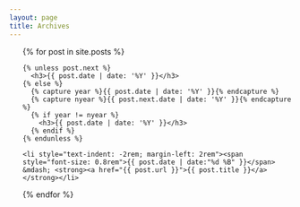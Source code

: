```yaml
---
layout: page
title: Archives
---
```


<ul>
  {% for post in site.posts %}

    {% unless post.next %}
      <h3>{{ post.date | date: '%Y' }}</h3>
    {% else %}
      {% capture year %}{{ post.date | date: '%Y' }}{% endcapture %}
      {% capture nyear %}{{ post.next.date | date: '%Y' }}{% endcapture %}
      {% if year != nyear %}
        <h3>{{ post.date | date: '%Y' }}</h3>
      {% endif %}
    {% endunless %}

    <li style="text-indent: -2rem; margin-left: 2rem"><span style="font-size: 0.8rem">{{ post.date | date:"%d %B" }}</span> &mdash; <strong><a href="{{ post.url }}">{{ post.title }}</a></strong></li>
  {% endfor %}
</ul>

